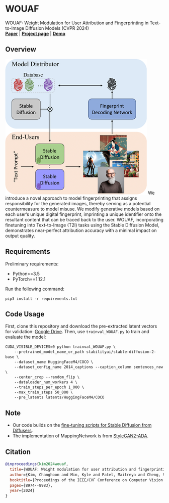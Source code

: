 # WOUAF
WOUAF: Weight Modulation for User Attribution and Fingerprinting in Text-to-Image Diffusion Models (CVPR 2024)\
[**Paper**](https://arxiv.org/pdf/2306.04744.pdf) | [**Project page**](https://wouaf.vercel.app/) | [**Demo**](https://huggingface.co/spaces/wouaf/WOUAF-Text-to-Image)

## Overview
<img src="assets/teaser.png" width="450">
We introduce a novel approach to model fingerprinting that assigns responsibility for the generated images, thereby serving as a potential countermeasure to model misuse. We modify generative models based on each user’s unique digital fingerprint, imprinting a unique identifier onto the resultant content that can be traced back to the user. WOUAF, incorporating finetuning into Text-to-Image (T2I) tasks using the Stable Diffusion Model, demonstrates near-perfect attribution accuracy with a minimal impact on output quality.

## Requirements
Preliminary requirements:
- Python>=3.5
- PyTorch==1.12.1

Run the following command:
```
pip3 install -r requirements.txt
```

## Code Usage
First, clone this repository and download the pre-extracted latent vectors for validation: [Google Drive](https://drive.google.com/drive/folders/1h_YS5L_GA1ujy9QTrZy5EEHAY5601rir?usp=drive_link).
Then, use `trainval_WOUAF.py` to train and evaluate the model:
```
CUDA_VISIBLE_DEVICES=0 python trainval_WOUAF.py \
    --pretrained_model_name_or_path stabilityai/stable-diffusion-2-base \
    --dataset_name HuggingFaceM4/COCO \
    --dataset_config_name 2014_captions --caption_column sentences_raw \
    --center_crop --random_flip \
    --dataloader_num_workers 4 \
    --train_steps_per_epoch 1_000 \
    --max_train_steps 50_000 \
    --pre_latents latents/HuggingFaceM4/COCO
```

## Note
- Our code builds on the [fine-tuning scripts for Stable Diffusion from Diffusers](https://github.com/huggingface/diffusers/tree/main/examples/text_to_image).
- The implementation of MappingNetwork is from [StyleGAN2-ADA](https://github.com/NVlabs/stylegan2-ada-pytorch).

## Citation
```bibtex
@inproceedings{kim2024wouaf,
  title={WOUAF: Weight modulation for user attribution and fingerprinting in text-to-image diffusion models},
  author={Kim, Changhoon and Min, Kyle and Patel, Maitreya and Cheng, Sheng and Yang, Yezhou},
  booktitle={Proceedings of the IEEE/CVF Conference on Computer Vision and Pattern Recognition},
  pages={8974--8983},
  year={2024}
}
```
